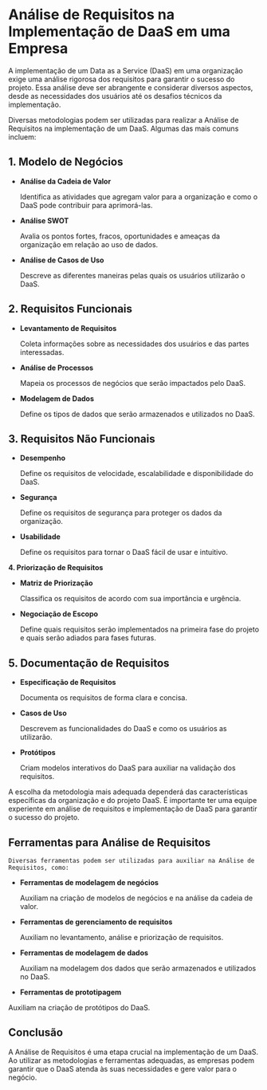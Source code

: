 # Análise de Requisitos na Implementação de DaaS em uma Empresa

A implementação de um Data as a Service (DaaS) em uma organização exige uma análise rigorosa dos requisitos para garantir o sucesso do projeto. Essa análise deve ser abrangente e considerar diversos aspectos, desde as necessidades dos usuários até os desafios técnicos da implementação.

Diversas metodologias podem ser utilizadas para realizar a Análise de Requisitos na implementação de um DaaS. Algumas das mais comuns incluem:

## **1. Modelo de Negócios**

* **Análise da Cadeia de Valor** 
    
    Identifica as atividades que agregam valor para a organização e como o DaaS pode contribuir para aprimorá-las.

* **Análise SWOT** 
    
    Avalia os pontos fortes, fracos, oportunidades e ameaças da organização em relação ao uso de dados.

* **Análise de Casos de Uso** 
    
    Descreve as diferentes maneiras pelas quais os usuários utilizarão o DaaS.

## **2. Requisitos Funcionais**

* **Levantamento de Requisitos** 
    
    Coleta informações sobre as necessidades dos usuários e das partes interessadas.

* **Análise de Processos** 
    
    Mapeia os processos de negócios que serão impactados pelo DaaS.

* **Modelagem de Dados** 
    
    Define os tipos de dados que serão armazenados e utilizados no DaaS.

## **3. Requisitos Não Funcionais**

* **Desempenho** 
    
    Define os requisitos de velocidade, escalabilidade e disponibilidade do DaaS.

* **Segurança** 
    
    Define os requisitos de segurança para proteger os dados da organização.

* **Usabilidade** 
    
    Define os requisitos para tornar o DaaS fácil de usar e intuitivo.

**4. Priorização de Requisitos**

* **Matriz de Priorização** 

    Classifica os requisitos de acordo com sua importância e urgência.

* **Negociação de Escopo** 
    
    Define quais requisitos serão implementados na primeira fase do projeto e quais serão adiados para fases futuras.

## **5. Documentação de Requisitos**

* **Especificação de Requisitos** 
    
    Documenta os requisitos de forma clara e concisa.

* **Casos de Uso** 
    
    Descrevem as funcionalidades do DaaS e como os usuários as utilizarão.

* **Protótipos** 

    Criam modelos interativos do DaaS para auxiliar na validação dos requisitos.

A escolha da metodologia mais adequada dependerá das características específicas da organização e do projeto DaaS. É importante ter uma equipe experiente em análise de requisitos e implementação de DaaS para garantir o sucesso do projeto.

## **Ferramentas para Análise de Requisitos**

    Diversas ferramentas podem ser utilizadas para auxiliar na Análise de Requisitos, como:

* **Ferramentas de modelagem de negócios** 
    
    Auxiliam na criação de modelos de negócios e na análise da cadeia de valor.

* **Ferramentas de gerenciamento de requisitos** 
    
    Auxiliam no levantamento, análise e priorização de requisitos.

* **Ferramentas de modelagem de dados** 
    
    Auxiliam na modelagem dos dados que serão armazenados e utilizados no DaaS.

* **Ferramentas de prototipagem** 

Auxiliam na criação de protótipos do DaaS.

## **Conclusão**

A Análise de Requisitos é uma etapa crucial na implementação de um DaaS. Ao utilizar as metodologias e ferramentas adequadas, as empresas podem garantir que o DaaS atenda às suas necessidades e gere valor para o negócio.
